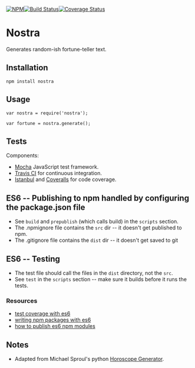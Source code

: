 [![NPM](https://nodei.co/npm/nostra.png)](https://nodei.co/npm/nostra/)[![Build Status](https://travis-ci.org/hillscottc/nostra.svg?branch=master)](https://travis-ci.org/hillscottc/nostra)[![Coverage Status](https://coveralls.io/repos/hillscottc/nostra/badge.svg?branch=master&service=github)](https://coveralls.io/github/hillscottc/nostra?branch=master)

Nostra
=========

Generates random-ish fortune-teller text. 

## Installation

    npm install nostra

## Usage

    var nostra = require('nostra');

    var fortune = nostra.generate();
  
## Tests

Components:
- [Mocha](https://mochajs.org/) JavaScript test framework.
- [Travis CI](https://travis-ci.org/) for continuous integration.
- [Istanbul](http://gotwarlost.github.io/istanbul/) and [Coveralls](https://coveralls.io/) for code coverage.

    
## ES6 -- Publishing to npm handled by configuring the package.json file
- See `build` and `prepublish` (which calls build) in the `scripts` section.
- The .npmignore file contains the `src` dir -- it doesn't get published to npm.
- The .gitignore file contains the `dist` dir -- it doesn't get saved to git

## ES6 -- Testing
- The test file should call the files in the `dist` directory, not the `src`.
- See `test` in the `scripts` section -- make sure it builds before it runs the tests.

### Resources
- [test coverage with es6](https://onsen.io/blog/mocha-chaijs-unit-test-coverage-es6/)
- [writing npm packages with es6](http://jamesknelson.com/writing-npm-packages-with-es6-using-the-babel-6-cli/)
- [how to publish es6 npm modules](https://booker.codes/how-to-build-and-publish-es6-npm-modules-today-with-babel/)


## Notes
- Adapted from Michael Sproul's python [Horoscope Generator](https://github.com/michaelsproul/bullshit). 


    
